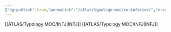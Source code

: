 ```yaml
---
{"dg-publish":true,"permalink":"/atlas/typology-moc/se-inferior/","created":"","updated":"2023-01-06T15:34:40.543+01:00"}
---
```



[[ATLAS/Typology MOC/INTJ\|INTJ]]
[[ATLAS/Typology MOC/INFJ\|INFJ]]
